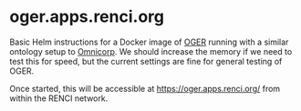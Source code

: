 # oger.apps.renci.org

Basic Helm instructions for a Docker image of [OGER](https://github.com/OntoGene/OGER/)
running with a similar ontology setup to
[Omnicorp](https://github.com/NCATS-Gamma/omnicorp). We should increase the memory 
if we need to test this for speed, but the current settings are fine for general
testing of OGER.

Once started, this will be accessible at https://oger.apps.renci.org/ from within
the RENCI network.
